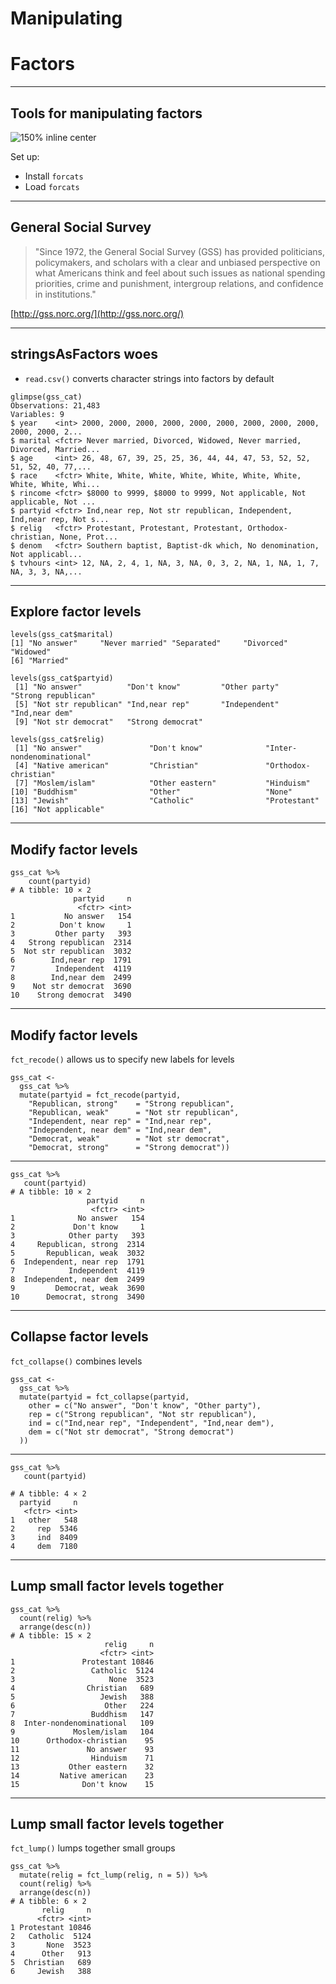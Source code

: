 # Manipulating
# Factors

---

## Tools for manipulating factors

![150% inline center](https://github.com/tidyverse/forcats/raw/master/logo.png)

Set up:

- Install `forcats`
- Load `forcats`

---

## General Social Survey


> "Since 1972, the General Social Survey (GSS) has provided politicians, policymakers, and scholars with a clear and unbiased perspective on what Americans think and feel about such issues as national spendi​ng priorities, crime and punishment, intergroup relations, and confidence in institutions."

[http://gss.norc.org/](http://gss.norc.org/)


---

## stringsAsFactors woes

- `read.csv()` converts character strings into factors by default

```
glimpse(gss_cat)
Observations: 21,483
Variables: 9
$ year    <int> 2000, 2000, 2000, 2000, 2000, 2000, 2000, 2000, 2000, 2000, 2000, 2...
$ marital <fctr> Never married, Divorced, Widowed, Never married, Divorced, Married...
$ age     <int> 26, 48, 67, 39, 25, 25, 36, 44, 44, 47, 53, 52, 52, 51, 52, 40, 77,...
$ race    <fctr> White, White, White, White, White, White, White, White, White, Whi...
$ rincome <fctr> $8000 to 9999, $8000 to 9999, Not applicable, Not applicable, Not ...
$ partyid <fctr> Ind,near rep, Not str republican, Independent, Ind,near rep, Not s...
$ relig   <fctr> Protestant, Protestant, Protestant, Orthodox-christian, None, Prot...
$ denom   <fctr> Southern baptist, Baptist-dk which, No denomination, Not applicabl...
$ tvhours <int> 12, NA, 2, 4, 1, NA, 3, NA, 0, 3, 2, NA, 1, NA, 1, 7, NA, 3, 3, NA,...
```

---

## Explore factor levels

```
levels(gss_cat$marital)
[1] "No answer"     "Never married" "Separated"     "Divorced"      "Widowed"      
[6] "Married"

levels(gss_cat$partyid)
 [1] "No answer"          "Don't know"         "Other party"        "Strong republican" 
 [5] "Not str republican" "Ind,near rep"       "Independent"        "Ind,near dem"      
 [9] "Not str democrat"   "Strong democrat"   

levels(gss_cat$relig)
 [1] "No answer"               "Don't know"              "Inter-nondenominational"
 [4] "Native american"         "Christian"               "Orthodox-christian"     
 [7] "Moslem/islam"            "Other eastern"           "Hinduism"               
[10] "Buddhism"                "Other"                   "None"                   
[13] "Jewish"                  "Catholic"                "Protestant"             
[16] "Not applicable"         
```

---

## Modify factor levels

```
gss_cat %>% 
	count(partyid)
# A tibble: 10 × 2
              partyid     n
               <fctr> <int>
1           No answer   154
2          Don't know     1
3         Other party   393
4   Strong republican  2314
5  Not str republican  3032
6        Ind,near rep  1791
7         Independent  4119
8        Ind,near dem  2499
9    Not str democrat  3690
10    Strong democrat  3490
```

---

## Modify factor levels

`fct_recode()` allows us to specify new labels for levels 

```
gss_cat <- 
  gss_cat %>%
  mutate(partyid = fct_recode(partyid,
    "Republican, strong"    = "Strong republican",
    "Republican, weak"      = "Not str republican",
    "Independent, near rep" = "Ind,near rep",
    "Independent, near dem" = "Ind,near dem",
    "Democrat, weak"        = "Not str democrat",
    "Democrat, strong"      = "Strong democrat"))
```

---

```
gss_cat %>% 
   count(partyid)
# A tibble: 10 × 2
                 partyid     n
                  <fctr> <int>
1              No answer   154
2             Don't know     1
3            Other party   393
4     Republican, strong  2314
5       Republican, weak  3032
6  Independent, near rep  1791
7            Independent  4119
8  Independent, near dem  2499
9         Democrat, weak  3690
10      Democrat, strong  3490
```



---

## Collapse factor levels

`fct_collapse()` combines levels

```
gss_cat <- 
  gss_cat %>%
  mutate(partyid = fct_collapse(partyid,
    other = c("No answer", "Don't know", "Other party"),
    rep = c("Strong republican", "Not str republican"),
    ind = c("Ind,near rep", "Independent", "Ind,near dem"),
    dem = c("Not str democrat", "Strong democrat")
  ))
```
 
---

```
gss_cat %>% 
   count(partyid)

# A tibble: 4 × 2
  partyid     n
   <fctr> <int>
1   other   548
2     rep  5346
3     ind  8409
4     dem  7180
```

---

## Lump small factor levels together

```
gss_cat %>% 
  count(relig) %>% 
  arrange(desc(n))
# A tibble: 15 × 2
                     relig     n
                    <fctr> <int>
1               Protestant 10846
2                 Catholic  5124
3                     None  3523
4                Christian   689
5                   Jewish   388
6                    Other   224
7                 Buddhism   147
8  Inter-nondenominational   109
9             Moslem/islam   104
10      Orthodox-christian    95
11               No answer    93
12                Hinduism    71
13           Other eastern    32
14         Native american    23
15              Don't know    15
```

---

## Lump small factor levels together

`fct_lump()` lumps together small groups

```
gss_cat %>%
  mutate(relig = fct_lump(relig, n = 5)) %>%
  count(relig) %>%
  arrange(desc(n))
# A tibble: 6 × 2
       relig     n
      <fctr> <int>
1 Protestant 10846
2   Catholic  5124
3       None  3523
4      Other   913
5  Christian   689
6     Jewish   388
```